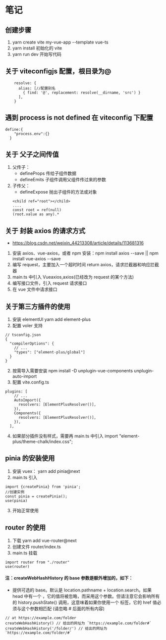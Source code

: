 <!--
 * @Author: your name
 * @Date: 2022-02-15 18:53:47
 * @LastEditTime: 2022-02-17 19:42:53
 * @LastEditors: Please set LastEditors
 * @Description: 打开koroFileHeader查看配置 进行设置: https://github.com/OBKoro1/koro1FileHeader/wiki/%E9%85%8D%E7%BD%AE
 * @FilePath: \lachart\README.md
-->

# 笔记

## 创建步骤

1. yarn create vite my-vue-app --template vue-ts
2. yarn install 初始化的 vite
3. yarn run dev 开始写代码

## 关于 viteconfigjs 配置，根目录为@

```
    resolve: {
      alias: [//配置别名
        { find: '@', replacement: resolve(__dirname, 'src') }
      ],
    }
```

## 遇到 process is not defined 在 viteconfig 下配置

```
define:{
    "process.env":{}
  }
```

## 关于 父子之间传值

1. 父传子：
   - defineProps 传给子组件数据
   - defineEmits 子组件调用父组件传过来的参数
2. 子传父：
   - defineExpose 抛出子组件的方法或对象
   ```
   <child ref="root"></child>
   ....
   const root = ref(null)
   (root.value as any).*
   ```

## 关于 封装 axios 的请求方式

- https://blog.csdn.net/weixin_44213308/article/details/113681316

1. 安装 axios、vue-axios，或者 npm 安装：npm install axios --save || npm install vue-axios --save
2. 编写 request，主要加入一个超时时间 return axios，请求拦截器和响应拦截器
3. main.ts 中引入 Vueaxios,axios(已经改为 request 的某个方法)
4. 编写接口文件，引入 request 请求接口
5. 在 vue 文件中请求接口

## 关于第三方插件的使用

1. 安装 elementUI yarn add element-plus
2. 配置 voler 支持

```
// tsconfig.json
{
  "compilerOptions": {
    // ...
    "types": ["element-plus/global"]
  }
}
```

2. 按需导入需要安装 npm install -D unplugin-vue-components unplugin-auto-import
3. 配置 vite.config.ts

```
plugins: [
    // ...
    AutoImport({
      resolvers: [ElementPlusResolver()],
    }),
    Components({
      resolvers: [ElementPlusResolver()],
    }),
  ],
```

4. 如果部分插件没有样式，需要再 main.ts 中引入 import "element-plus/theme-chalk/index.css";

## pinia 的安装使用

1. 安装 vuex： yarn add pinia@next
2. main.ts 引入

```
import {createPinia} from 'pinia';
//创建实例
const pinia = createPinia();
use(pinia)
```

3. 开始正常使用

## router 的使用

1. 下载 yarn add vue-router@next
2. 创建文件 router/index.ts
3. main.ts 挂载

```
import router from "./router"
use(router)
```

#### 注：createWebHashHistory 的 base 参数是额外增加的，如下：

- 提供可选的 base。默认是 location.pathname + location.search。如果 head 中有一个 <base>，它的值将被忽略，而采用这个参数。但请注意它会影响所有的 history.pushState() 调用，这意味着如果你使用一个 <base> 标签，它的 href 值必须与这个参数相匹配 (请忽略 # 后面的所有内容)

```
// at https://example.com/folder
createWebHashHistory() // 给出的网址为 `https://example.com/folder#`
createWebHashHistory('/folder/') // 给出的网址为 `https://example.com/folder/#`
```
